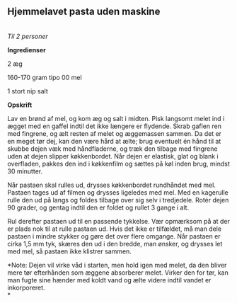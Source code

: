 ## Hjemmelavet pasta uden maskine

*\
Til 2 personer*

**Ingredienser**

2 æg

160-170 gram tipo 00 mel

1 stort nip salt

**Opskrift**

Lav en brønd af mel, og kom æg og salt i midten. Pisk langsomt melet ind
i ægget med en gaffel indtil det ikke længere er flydende. Skrab gaflen
ren med fingrene, og ælt resten af melet og æggemassen sammen. Da det er
en meget tør dej, kan den være hård at ælte; brug eventuelt én hånd til
at skubbe dejen væk med håndfladerne, og træk den tilbage med fingrene
uden at dejen slipper køkkenbordet. Når dejen er elastisk, glat og blank
i overfladen, pakkes den ind i køkkenfilm og sættes på køl inden brug,
mindst 30 minutter.

Når pastaen skal rulles ud, drysses køkkenbordet rundhåndet med mel.
Pastaen tages ud af filmen og drysses ligeledes med mel. Med en
kagerulle rulle den ud på langs og foldes tilbage over sig selv i
tredjedele. Rotér dejen 90 grader, og gentag indtil den er foldet og
rullet 3 gange i alt.

Rul derefter pastaen ud til en passende tykkelse. Vær opmærksom på at
der er plads nok til at rulle pastaen ud. Hvis det ikke er tilfældet, må
man dele pastaen i mindre stykker og gøre det over flere omgange. Når
pastaen er cirka 1,5 mm tyk, skæres den ud i den bredde, man ønsker, og
drysses let med mel, så pastaen ikke klistrer sammen.

*Note: Dejen vil virke våd i starten, men hold igen med melet, da den
bliver mere tør efterhånden som æggene absorberer melet. Virker den for
tør, kan man fugte sine hænder med koldt vand og ælte videre indtil
vandet er inkorporeret.\
*

